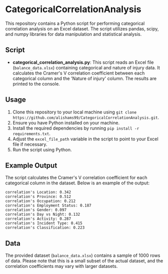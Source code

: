 # CategoricalCorrelationAnalysis
This repository contains a Python script for performing categorical correlation analysis on an Excel dataset. The script utilizes pandas, scipy, and numpy libraries for data manipulation and statistical analysis.

## Script

- **categorical_correlation_analysis.py**: This script reads an Excel file (`balance_data.xlsx`) containing categorical and nature of injury data. It calculates the Cramer's V correlation coefficient between each categorical column and the 'Nature of injury' column. The results are printed to the console.


## Usage

1. Clone this repository to your local machine using `git clone https://github.com/alishams99/CategoricalCorrelationAnalysis.git`.
2. Ensure you have Python installed on your machine.
3. Install the required dependencies by running `pip install -r requirements.txt`.
4. Adjust the `excel_file_path` variable in the script to point to your Excel file if necessary.
5. Run the script using Python.

## Example Output

The script calculates the Cramer's V correlation coefficient for each categorical column in the dataset. Below is an example of the output:

```
correlation's Location: 0.342
correlation's Province: 0.512
correlation's Occupation: 0.212
correlation's Employment Status: 0.187
correlation's Gender: 0.097
correlation's Day vs Night: 0.132
correlation's Activity: 0.287
correlation's Incident Type: 0.415
correlation's Classification: 0.223
```

## Data

The provided dataset (`balance_data.xlsx`) contains a sample of 1000 rows of data. Please note that this is a small subset of the actual dataset, and the correlation coefficients may vary with larger datasets.

